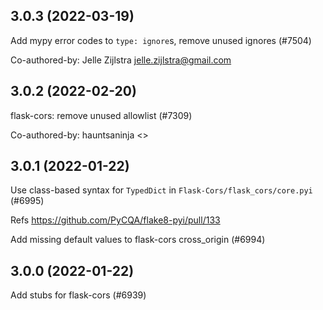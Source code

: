 ## 3.0.3 (2022-03-19)

Add mypy error codes to `type: ignore`s, remove unused ignores (#7504)

Co-authored-by: Jelle Zijlstra <jelle.zijlstra@gmail.com>

## 3.0.2 (2022-02-20)

flask-cors: remove unused allowlist (#7309)

Co-authored-by: hauntsaninja <>

## 3.0.1 (2022-01-22)

Use class-based syntax for `TypedDict` in `Flask-Cors/flask_cors/core.pyi` (#6995)

Refs https://github.com/PyCQA/flake8-pyi/pull/133

Add missing default values to flask-cors cross_origin (#6994)

## 3.0.0 (2022-01-22)

Add stubs for flask-cors (#6939)

